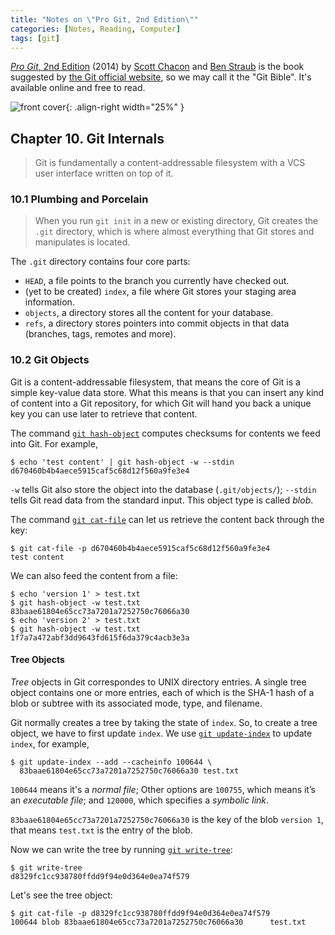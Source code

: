 ```yaml
---
title: "Notes on \"Pro Git, 2nd Edition\""
categories: [Notes, Reading, Computer]
tags: [git]
---
```


[*Pro Git*, 2nd Edition](https://git-scm.com/book/en/v2) (2014) by [Scott Chacon](https://twitter.com/chacon) and [Ben Straub](https://twitter.com/benstraub) is the book suggested by [the Git official website](https://git-scm.com/), so we may call it the "Git Bible". It's available online and free to read.

![front cover](https://git-scm.com/images/progit2.png){: .align-right width="25%" }

## Chapter 10. Git Internals

> Git is fundamentally a content-addressable filesystem with a VCS user interface written on top of it.

### 10.1 Plumbing and Porcelain

> When you run `git init` in a new or existing directory, Git creates the `.git` directory, which is where almost everything that Git stores and manipulates is located.

The `.git` directory contains four core parts:

- `HEAD`, a file points to the branch you currently have checked out.
- (yet to be created) `index`, a file where Git stores your staging area information.
- `objects`, a directory stores all the content for your database.
- `refs`, a directory stores pointers into commit objects in that data (branches, tags, remotes and more).

### 10.2 Git Objects

Git is a content-addressable filesystem, that means the core of Git is a simple key-value data store. What this means is that you can insert any kind of content into a Git repository, for which Git will hand you back a unique key you can use later to retrieve that content.

The command [`git hash-object`](https://git-scm.com/docs/git-hash-object) computes checksums for contents we feed into Git. For example,

```shell
$ echo 'test content' | git hash-object -w --stdin
d670460b4b4aece5915caf5c68d12f560a9fe3e4
```

`-w` tells Git also store the object into the database (`.git/objects/`); `--stdin` tells Git read data from the standard input. This object type is called *blob*.

The command [`git cat-file`](https://git-scm.com/docs/git-cat-file) can let us retrieve the content back through the key:

```shell
$ git cat-file -p d670460b4b4aece5915caf5c68d12f560a9fe3e4
test content
```

We can also feed the content from a file:

```shell
$ echo 'version 1' > test.txt
$ git hash-object -w test.txt
83baae61804e65cc73a7201a7252750c76066a30
$ echo 'version 2' > test.txt
$ git hash-object -w test.txt
1f7a7a472abf3dd9643fd615f6da379c4acb3e3a
```

#### Tree Objects

*Tree* objects in Git correspondes to UNIX directory entries. A single tree object contains one or more entries, each of which is the SHA-1 hash of a blob or subtree with its associated mode, type, and filename.

Git normally creates a tree by taking the state of `index`. So, to create a tree object, we have to first update `index`. We use [`git update-index`](https://git-scm.com/docs/git-update-index) to update `index`, for example,

```shell
$ git update-index --add --cacheinfo 100644 \
  83baae61804e65cc73a7201a7252750c76066a30 test.txt
```

`100644` means it's a *normal file*; Other options are `100755`, which means it’s an *executable file*; and `120000`, which specifies a *symbolic link*.

`83baae61804e65cc73a7201a7252750c76066a30` is the key of the blob `version 1`, that means `test.txt` is the entry of the blob.

Now we can write the tree by running [`git write-tree`](https://git-scm.com/docs/git-write-tree):

```shell
$ git write-tree
d8329fc1cc938780ffdd9f94e0d364e0ea74f579
```

Let's see the tree object:

```shell
$ git cat-file -p d8329fc1cc938780ffdd9f94e0d364e0ea74f579
100644 blob 83baae61804e65cc73a7201a7252750c76066a30      test.txt
```
